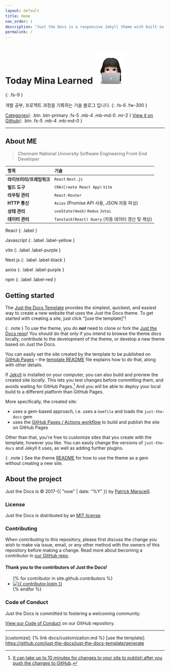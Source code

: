 ```yaml
---
layout: default
title: Home
nav_order: 1
description: "Just the Docs is a responsive Jekyll theme with built-in search that is easily customizable and hosted on GitHub Pages."
permalink: /
---
```


# Today Mina Learned <img src="./assets/images/profile-image.png" width="100" height="100">

{: .fs-9 }

개발 공부, 프로젝트 과정을 기록하는 기술 블로그 입니다.
{: .fs-6 .fw-300 }

[Categories](#getting-started){: .btn .btn-primary .fs-5 .mb-4 .mb-md-0 .mr-2 }
[View it on Github](https://github.com/chaemina){: .btn .fs-5 .mb-4 .mb-md-0 }

---

## About ME

> Chonnam National University Software Engineering Front-End Developer

| 항목                      | 기술                                               |
| :------------------------ | :------------------------------------------------- |
| **라이브러리/프레임워크** | `React` `Next.js`                                  |
| **빌드 도구**             | `CRA(Create React App)` `Vite`                     |
| **라우팅 관리**           | `React-Router`                                     |
| **HTTP 통신**             | `Axios` (Promise API 사용, JSON 자동 파싱)         |
| **상태 관리**             | `useState(Hook)` `Redux` `Jotai`                   |
| **데이터 관리**           | `Tanstack(React) Query` (자동 데이터 갱신 및 캐싱) |

React
{: .label }

Javascript
{: .label .label-yellow }

vite
{: .label .label-purple }

Next.js
{: .label .label-black }

axios
{: .label .label-purple }

npm
{: .label .label-red }

## Getting started

The [Just the Docs Template] provides the simplest, quickest, and easiest way to create a new website that uses the Just the Docs theme. To get started with creating a site, just click "[use the template]"!

{: .note }
To use the theme, you do **_not_** need to clone or fork the [Just the Docs repo]! You should do that only if you intend to browse the theme docs locally, contribute to the development of the theme, or develop a new theme based on Just the Docs.

You can easily set the site created by the template to be published on [GitHub Pages] – the [template README] file explains how to do that, along with other details.

If [Jekyll] is installed on your computer, you can also build and preview the created site _locally_. This lets you test changes before committing them, and avoids waiting for GitHub Pages.[^2] And you will be able to deploy your local build to a different platform than GitHub Pages.

More specifically, the created site:

- uses a gem-based approach, i.e. uses a `Gemfile` and loads the `just-the-docs` gem
- uses the [GitHub Pages / Actions workflow] to build and publish the site on GitHub Pages

Other than that, you're free to customize sites that you create with the template, however you like. You can easily change the versions of `just-the-docs` and Jekyll it uses, as well as adding further plugins.

{: .note }
See the theme [README][Just the Docs README] for how to use the theme as a gem without creating a new site.

## About the project

Just the Docs is &copy; 2017-{{ "now" | date: "%Y" }} by [Patrick Marsceill](https://patrickmarsceill.com).

### License

Just the Docs is distributed by an [MIT license](https://github.com/just-the-docs/just-the-docs/tree/main/LICENSE.txt).

### Contributing

When contributing to this repository, please first discuss the change you wish to make via issue,
email, or any other method with the owners of this repository before making a change. Read more about becoming a contributor in [our GitHub repo](https://github.com/just-the-docs/just-the-docs#contributing).

#### Thank you to the contributors of Just the Docs!

<ul class="list-style-none">
{% for contributor in site.github.contributors %}
  <li class="d-inline-block mr-1">
     <a href="{{ contributor.html_url }}"><img src="{{ contributor.avatar_url }}" width="32" height="32" alt="{{ contributor.login }}"></a>
  </li>
{% endfor %}
</ul>

### Code of Conduct

Just the Docs is committed to fostering a welcoming community.

[View our Code of Conduct](https://github.com/just-the-docs/just-the-docs/tree/main/CODE_OF_CONDUCT.md) on our GitHub repository.

---

[^1]: The [source file for this page] uses all three markup languages.
[^2]: [It can take up to 10 minutes for changes to your site to publish after you push the changes to GitHub](https://docs.github.com/en/pages/setting-up-a-github-pages-site-with-jekyll/creating-a-github-pages-site-with-jekyll#creating-your-site).

[Jekyll]: https://jekyllrb.com
[Markdown]: https://daringfireball.net/projects/markdown/
[Liquid]: https://github.com/Shopify/liquid/wiki
[Front matter]: https://jekyllrb.com/docs/front-matter/
[Jekyll configuration]: https://jekyllrb.com/docs/configuration/
[source file for this page]: https://github.com/just-the-docs/just-the-docs/blob/main/index.md
[Just the Docs Template]: https://just-the-docs.github.io/just-the-docs-template/
[Just the Docs]: https://just-the-docs.com
[Just the Docs repo]: https://github.com/just-the-docs/just-the-docs
[Just the Docs README]: https://github.com/just-the-docs/just-the-docs/blob/main/README.md
[GitHub Pages]: https://pages.github.com/
[Template README]: https://github.com/just-the-docs/just-the-docs-template/blob/main/README.md
[GitHub Pages / Actions workflow]: https://github.blog/changelog/2022-07-27-github-pages-custom-github-actions-workflows-beta/

[customize]: {% link docs/customization.md %}
[use the template]: https://github.com/just-the-docs/just-the-docs-template/generate
